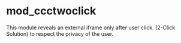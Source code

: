 # mod_ccctwoclick
This module reveals an external iframe only after user click. (2-Click Solution) to respect the privacy of the user.
